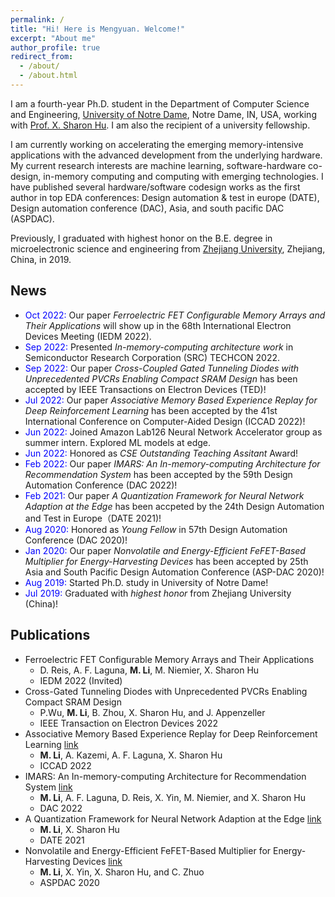 ```yaml
---
permalink: /
title: "Hi! Here is Mengyuan. Welcome!"
excerpt: "About me"
author_profile: true
redirect_from: 
  - /about/
  - /about.html
---
```

I am a fourth-year Ph.D. student in the Department of Computer Science and Engineering, [University of Notre Dame](https://www.nd.edu/), Notre Dame, IN, USA, working with [Prof. X. Sharon Hu](https://sites.nd.edu/xsharon-hu/). I am also the recipient of a university fellowship. 

I am currently working on accelerating the emerging memory-intensive applications with the advanced development from the underlying hardware. My current research interests are machine learning, software-hardware co-design, in-memory computing and computing with emerging technologies. I have published several hardware/software codesign works as the first author in top EDA conferences: Design automation & test in europe (DATE), Design automation conference (DAC), Asia, and south pacific DAC (ASPDAC). 

Previously, I graduated with highest honor on the B.E. degree in microelectronic science and engineering from [Zhejiang University](https://www.zju.edu.cn/english/), Zhejiang, China, in 2019. 

## News
- <span style="color:blue">Oct 2022:</span> Our paper *Ferroelectric FET Configurable Memory Arrays and Their Applications* will show up in the 68th International Electron Devices Meeting (IEDM 2022).
- <span style="color:blue">Sep 2022:</span> Presented *In-memory-computing architecture work* in Semiconductor Research Corporation (SRC) TECHCON 2022.
- <span style="color:blue">Sep 2022:</span>  Our paper *Cross-Coupled Gated Tunneling Diodes with Unprecedented PVCRs Enabling Compact SRAM Design* has been accepted by IEEE Transactions on Electron Devices (TED)!
- <span style="color:blue">Jul 2022:</span>   Our paper *Associative Memory Based Experience Replay for Deep Reinforcement Learning* has been accepted by the 41st International Conference on Computer-Aided Design (ICCAD 2022)!
- <span style="color:blue">Jun 2022:</span> Joined Amazon Lab126 Neural Network Accelerator group as summer intern. Explored ML models at edge.
- <span style="color:blue">Jun 2022:</span> Honored as *CSE Outstanding Teaching Assitant* Award! 
- <span style="color:blue">Feb 2022:</span>  Our paper *IMARS: An In-memory-computing Architecture for Recommendation System* has been accepted by the 59th Design Automation Conference (DAC 2022)!
- <span style="color:blue">Feb 2021:</span> Our paper *A Quantization Framework for Neural Network Adaption at the Edge* has been accpeted by the 24th Design Automation and Test in Europe（DATE 2021)!
- <span style="color:blue">Aug 2020:</span> Honored as *Young Fellow* in 57th Design Automation Conference (DAC 2020)!
- <span style="color:blue">Jan 2020:</span> Our paper *Nonvolatile and Energy-Efficient FeFET-Based Multiplier for Energy-Harvesting Devices* has been accepted by 25th Asia and South Pacific Design Automation Conference (ASP-DAC 2020)!
- <span style="color:blue">Aug 2019:</span>  Started Ph.D. study in University of Notre Dame!
- <span style="color:blue">Jul 2019:</span>  Graduated with *highest honor* from Zhejiang University (China)!

## Publications
- Ferroelectric FET Configurable Memory Arrays and Their Applications
  - D. Reis, A. F. Laguna, **M. Li**, M. Niemier, X. Sharon Hu
  - IEDM 2022 (Invited)
- Cross-Gated Tunneling Diodes with Unprecedented PVCRs Enabling Compact SRAM Design
  - P.Wu, **M. Li**, B. Zhou, X. Sharon Hu, and J. Appenzeller
  - IEEE Transaction on Electron Devices 2022
- Associative Memory Based Experience Replay for Deep Reinforcement Learning [link](https://arxiv.org/abs/2207.07791)
  - **M. Li**, A. Kazemi, A. F. Laguna, X. Sharon Hu
  - ICCAD 2022
- IMARS: An In-memory-computing Architecture for Recommendation System [link](https://arxiv.org/abs/2202.09433)
  - **M. Li**, A. F. Laguna, D. Reis, X. Yin, M. Niemier, and X. Sharon Hu
  - DAC 2022
- A Quantization Framework for Neural Network Adaption at the Edge [link](https://ieeexplore.ieee.org/document/9474037/metrics#metrics)
  - **M. Li**, X. Sharon Hu
  - DATE 2021
- Nonvolatile and Energy-Efficient FeFET-Based Multiplier for Energy-Harvesting Devices [link](https://ieeexplore.ieee.org/document/9045223)
  - **M. Li**, X. Yin, X. Sharon Hu, and C. Zhuo
  - ASPDAC 2020

